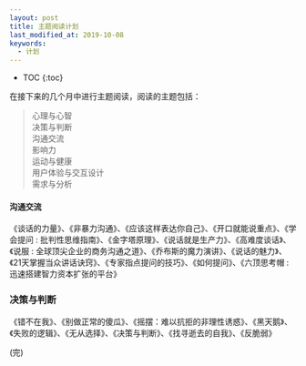 ```yaml
---
layout: post
title: 主题阅读计划
last_modified_at: 2019-10-08
keywords:
  - 计划
---
```


* TOC
{:toc}

在接下来的几个月中进行主题阅读，阅读的主题包括：

> 心理与心智     
> 决策与判断         
> 沟通交流       
> 影响力       
> 运动与健康     
> 用户体验与交互设计     
> 需求与分析      

#### 沟通交流
《谈话的力量》、《非暴力沟通》、《应该这样表达你自己》、《开口就能说重点》、《学会提问 : 批判性思维指南》、《金字塔原理》、《说话就是生产力》、《高难度谈话》、《说服 : 全球顶尖企业的商务沟通之道》、《乔布斯的魔力演讲》、《说话的魅力》、《21天掌握当众讲话诀窍》、《专家指点提问的技巧》、《如何提问》、《六顶思考帽 : 迅速搭建智力资本扩张的平台》

### 决策与判断
《错不在我》、《别做正常的傻瓜》、《摇摆：难以抗拒的非理性诱惑》、《黑天鹅》、《失败的逻辑》、《无从选择》、《决策与判断》、《找寻逝去的自我》、《反脆弱》

(完)




